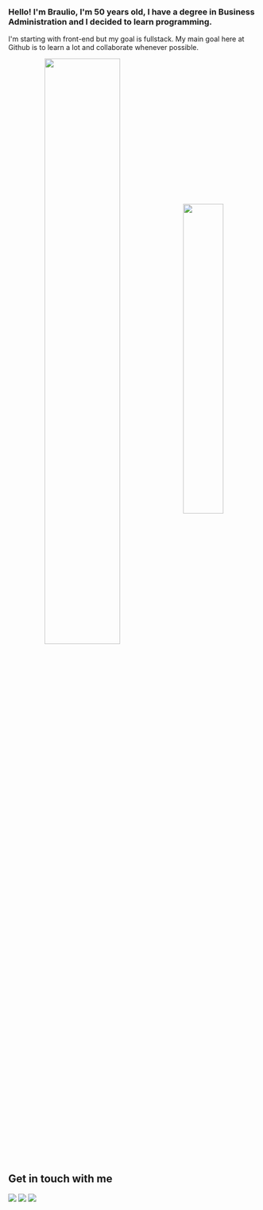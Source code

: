### Hello! I'm Braulio, I'm 50 years old, I have a degree in Business Administration and I decided to learn programming.
I'm starting with front-end but my goal is fullstack. My main goal here at Github is to learn a lot and collaborate whenever possible.

<div  align="center" style="margin-bottom:100px">
<img width=55% align="center"  src="https://github-readme-streak-stats.herokuapp.com?user=brauliotruylio&theme=radical&mode=weekly" />
<img width=40% align="center" src="https://github-readme-stats-git-main-brauliotruylio.vercel.app/api/top-langs/?username=brauliotruylio&show_icons=true&theme=radical&layout=compact" />
 </div>


</div>
  
  ##
  
  ## Get in touch with me
  
 <a href="https://www.linkedin.com/in/braulio-truylio" target="_blank"><img src="https://img.shields.io/badge/-LinkedIn-%230077B5?style=for-the-badge&logo=linkedin&logoColor=white" target="_blank"></a>
<a href = "mailto:braulio.truylio@gmail.com"><img src="https://img.shields.io/badge/-Gmail-%23333?style=for-the-badge&logo=gmail&logoColor=white" target="_blank"></a>
<a href="https://instagram.com/braulio.truylio" target="_blank"><img src="https://img.shields.io/badge/-Instagram-%23E4405F?style=for-the-badge&logo=instagram&logoColor=white" target="_blank"></a>
